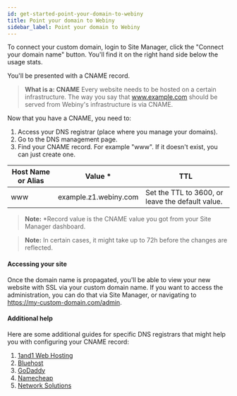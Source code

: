 ```yaml
---
id: get-started-point-your-domain-to-webiny
title: Point your domain to Webiny
sidebar_label: Point your domain to Webiny
---
```


To connect your custom domain, login to Site Manager, click the "Connect your domain name" button. You'll find it on the right hand side below the usage stats.

You'll be presented with a CNAME record.

> **What is a: CNAME** Every website needs to be hosted on a certain infrastructure. The way you say that www.example.com should be served from Webiny's infrastructure is via CNAME.

Now that you have a CNAME, you need to:

1. Access your DNS registrar (place where you manage your domains).
2. Go to the DNS management page.
3. Find your CNAME record. For example "www". If it doesn't exist, you can just create one.

| Host Name or Alias | Value \*              | TTL                                              |
| ------------------ | --------------------- | ------------------------------------------------ |
| www                | example.z1.webiny.com | Set the TTL to 3600, or leave the default value. |

> **Note:** \*Record value is the CNAME value you got from your Site Manager dashboard.

> **Note:** In certain cases, it might take up to 72h before the changes are reflected.

#### Accessing your site

Once the domain name is propagated, you'll be able to view your new website with SSL via your custom domain name. If you want to access the administration, you can do that via Site Manager, or navigating to https://my-custom-domain.com/admin.

#### Additional help

Here are some additional guides for specific DNS registrars that might help you with configuring your CNAME record:

1. [1and1 Web Hosting](https://www.1and1.com/help/domains/configuring-cname-records-for-subdomains/configuring-a-cname-for-an-existing-subdomain/)
2. [Bluehost](https://my.bluehost.com/cgi/help/559#modify)
3. [GoDaddy](https://ca.godaddy.com/help/add-a-cname-record-19236?)
4. [Namecheap](https://www.namecheap.com/support/knowledgebase/article.aspx/9646)
5. [Network Solutions](http://www.networksolutions.com/support/cname-records-host-aliases/)
